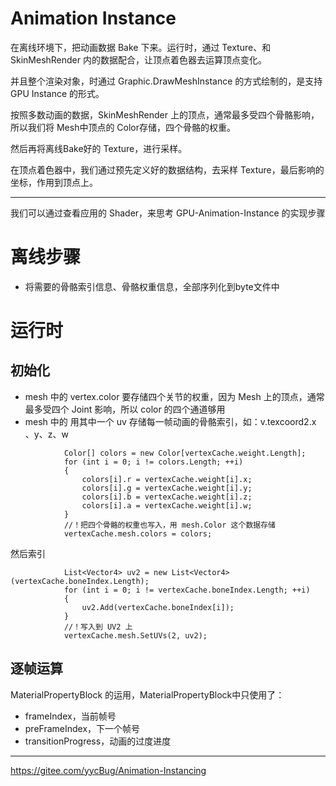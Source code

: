 ﻿

# Animation Instance

在离线环境下，把动画数据 Bake 下来。运行时，通过 Texture、和 SkinMeshRender 内的数据配合，让顶点着色器去运算顶点变化。

并且整个渲染对象，时通过 Graphic.DrawMeshInstance 的方式绘制的，是支持 GPU Instance 的形式。



按照多数动画的数据，SkinMeshRender 上的顶点，通常最多受四个骨骼影响，所以我们将 Mesh中顶点的 Color存储，四个骨骼的权重。

然后再将离线Bake好的 Texture，进行采样。

在顶点着色器中，我们通过预先定义好的数据结构，去采样 Texture，最后影响的坐标，作用到顶点上。




---

我们可以通过查看应用的 Shader，来思考 GPU-Animation-Instance 的实现步骤

# 离线步骤


- 将需要的骨骼索引信息、骨骼权重信息，全部序列化到byte文件中






# 运行时

## 初始化

- mesh 中的 vertex.color 要存储四个关节的权重，因为 Mesh 上的顶点，通常最多受四个 Joint 影响，所以 color 的四个通道够用
- mesh 中的 用其中一个 uv 存储每一帧动画的骨骼索引，如：v.texcoord2.x 、y、z、w

```
            Color[] colors = new Color[vertexCache.weight.Length];            
            for (int i = 0; i != colors.Length; ++i)
            {
                colors[i].r = vertexCache.weight[i].x;
                colors[i].g = vertexCache.weight[i].y;
                colors[i].b = vertexCache.weight[i].z;
                colors[i].a = vertexCache.weight[i].w;
            }
            //！把四个骨骼的权重也写入，用 mesh.Color 这个数据存储
            vertexCache.mesh.colors = colors;
```

然后索引

```
            List<Vector4> uv2 = new List<Vector4>(vertexCache.boneIndex.Length);
            for (int i = 0; i != vertexCache.boneIndex.Length; ++i)
            {
                uv2.Add(vertexCache.boneIndex[i]);
            }
            //！写入到 UV2 上
            vertexCache.mesh.SetUVs(2, uv2);

```



## 逐帧运算


MaterialPropertyBlock 的运用，MaterialPropertyBlock中只使用了：
- frameIndex，当前帧号
- preFrameIndex，下一个帧号
- transitionProgress，动画的过度进度












---

<https://gitee.com/yycBug/Animation-Instancing>